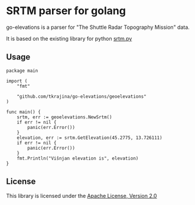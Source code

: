 # SRTM parser for golang

go-elevations is a parser for "The Shuttle Radar Topography Mission" data.

It is based on the existing library for python [srtm.py](https://github.com/tkrajina/srtm.py)

## Usage

    package main

    import (
        "fmt"

        "github.com/tkrajina/go-elevations/geoelevations"
    )

    func main() {
        srtm, err := geoelevations.NewSrtm()
        if err != nil {
            panic(err.Error())
        }
        elevation, err := srtm.GetElevation(45.2775, 13.726111)
        if err != nil {
            panic(err.Error())
        }
        fmt.Println("Višnjan elevation is", elevation)
    }

## License

This library is licensed under the [Apache License, Version 2.0](http://www.apache.org/licenses/LICENSE-2.0)
